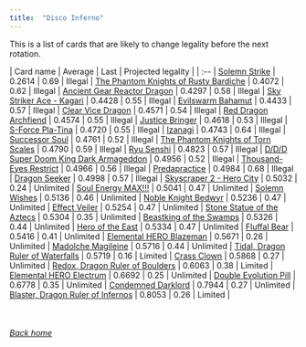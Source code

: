 ```yaml
---
title:  "Disco Inferno"
---
```


This is a list of cards that are likely to change legality before the next rotation.

| Card name | Average | Last | Projected legality |
| :-- |
[Solemn Strike](https://db.ygoprodeck.com/card/?search=Solemn%20Strike) | 0.2614 | 0.69 | Illegal |
[The Phantom Knights of Rusty Bardiche](https://db.ygoprodeck.com/card/?search=The%20Phantom%20Knights%20of%20Rusty%20Bardiche) | 0.4072 | 0.62 | Illegal |
[Ancient Gear Reactor Dragon](https://db.ygoprodeck.com/card/?search=Ancient%20Gear%20Reactor%20Dragon) | 0.4297 | 0.58 | Illegal |
[Sky Striker Ace - Kagari](https://db.ygoprodeck.com/card/?search=Sky%20Striker%20Ace%20-%20Kagari) | 0.4428 | 0.55 | Illegal |
[Evilswarm Bahamut](https://db.ygoprodeck.com/card/?search=Evilswarm%20Bahamut) | 0.4433 | 0.57 | Illegal |
[Clear Vice Dragon](https://db.ygoprodeck.com/card/?search=Clear%20Vice%20Dragon) | 0.4571 | 0.54 | Illegal |
[Red Dragon Archfiend](https://db.ygoprodeck.com/card/?search=Red%20Dragon%20Archfiend) | 0.4574 | 0.55 | Illegal |
[Justice Bringer](https://db.ygoprodeck.com/card/?search=Justice%20Bringer) | 0.4618 | 0.53 | Illegal |
[S-Force Pla-Tina](https://db.ygoprodeck.com/card/?search=S-Force%20Pla-Tina) | 0.4720 | 0.55 | Illegal |
[Izanagi](https://db.ygoprodeck.com/card/?search=Izanagi) | 0.4743 | 0.64 | Illegal |
[Successor Soul](https://db.ygoprodeck.com/card/?search=Successor%20Soul) | 0.4761 | 0.52 | Illegal |
[The Phantom Knights of Torn Scales](https://db.ygoprodeck.com/card/?search=The%20Phantom%20Knights%20of%20Torn%20Scales) | 0.4790 | 0.59 | Illegal |
[Ryu Senshi](https://db.ygoprodeck.com/card/?search=Ryu%20Senshi) | 0.4823 | 0.57 | Illegal |
[D/D/D Super Doom King Dark Armageddon](https://db.ygoprodeck.com/card/?search=D/D/D%20Super%20Doom%20King%20Dark%20Armageddon) | 0.4956 | 0.52 | Illegal |
[Thousand-Eyes Restrict](https://db.ygoprodeck.com/card/?search=Thousand-Eyes%20Restrict) | 0.4966 | 0.56 | Illegal |
[Predapractice](https://db.ygoprodeck.com/card/?search=Predapractice) | 0.4984 | 0.68 | Illegal |
[Dragon Seeker](https://db.ygoprodeck.com/card/?search=Dragon%20Seeker) | 0.4998 | 0.57 | Illegal |
[Skyscraper 2 - Hero City](https://db.ygoprodeck.com/card/?search=Skyscraper%202%20-%20Hero%20City) | 0.5032 | 0.24 | Unlimited |
[Soul Energy MAX!!!](https://db.ygoprodeck.com/card/?search=Soul%20Energy%20MAX!!!) | 0.5041 | 0.47 | Unlimited |
[Solemn Wishes](https://db.ygoprodeck.com/card/?search=Solemn%20Wishes) | 0.5136 | 0.46 | Unlimited |
[Noble Knight Bedwyr](https://db.ygoprodeck.com/card/?search=Noble%20Knight%20Bedwyr) | 0.5236 | 0.47 | Unlimited |
[Effect Veiler](https://db.ygoprodeck.com/card/?search=Effect%20Veiler) | 0.5254 | 0.47 | Unlimited |
[Stone Statue of the Aztecs](https://db.ygoprodeck.com/card/?search=Stone%20Statue%20of%20the%20Aztecs) | 0.5304 | 0.35 | Unlimited |
[Beastking of the Swamps](https://db.ygoprodeck.com/card/?search=Beastking%20of%20the%20Swamps) | 0.5326 | 0.44 | Unlimited |
[Hero of the East](https://db.ygoprodeck.com/card/?search=Hero%20of%20the%20East) | 0.5334 | 0.47 | Unlimited |
[Fluffal Bear](https://db.ygoprodeck.com/card/?search=Fluffal%20Bear) | 0.5416 | 0.41 | Unlimited |
[Elemental HERO Blazeman](https://db.ygoprodeck.com/card/?search=Elemental%20HERO%20Blazeman) | 0.5671 | 0.26 | Unlimited |
[Madolche Magileine](https://db.ygoprodeck.com/card/?search=Madolche%20Magileine) | 0.5716 | 0.44 | Unlimited |
[Tidal, Dragon Ruler of Waterfalls](https://db.ygoprodeck.com/card/?search=Tidal,%20Dragon%20Ruler%20of%20Waterfalls) | 0.5719 | 0.16 | Limited |
[Crass Clown](https://db.ygoprodeck.com/card/?search=Crass%20Clown) | 0.5868 | 0.27 | Unlimited |
[Redox, Dragon Ruler of Boulders](https://db.ygoprodeck.com/card/?search=Redox,%20Dragon%20Ruler%20of%20Boulders) | 0.6063 | 0.38 | Limited |
[Elemental HERO Electrum](https://db.ygoprodeck.com/card/?search=Elemental%20HERO%20Electrum) | 0.6692 | 0.25 | Unlimited |
[Double Evolution Pill](https://db.ygoprodeck.com/card/?search=Double%20Evolution%20Pill) | 0.6778 | 0.35 | Unlimited |
[Condemned Darklord](https://db.ygoprodeck.com/card/?search=Condemned%20Darklord) | 0.7944 | 0.27 | Unlimited |
[Blaster, Dragon Ruler of Infernos](https://db.ygoprodeck.com/card/?search=Blaster,%20Dragon%20Ruler%20of%20Infernos) | 0.8053 | 0.26 | Limited |

<br>

###### [Back home](index)